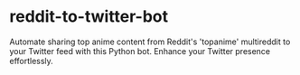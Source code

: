 # reddit-to-twitter-bot
Automate sharing top anime content from Reddit's 'topanime' multireddit to your Twitter feed with this Python bot. Enhance your Twitter presence effortlessly.

